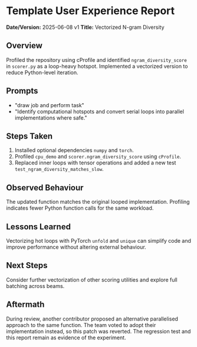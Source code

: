 # Template User Experience Report

**Date/Version:** 2025-06-08 v1
**Title:** Vectorized N-gram Diversity

## Overview
Profiled the repository using cProfile and identified `ngram_diversity_score` in `scorer.py` as a loop-heavy hotspot. Implemented a vectorized version to reduce Python-level iteration.

## Prompts
- "draw job and perform task"
- "Identify computational hotspots and convert serial loops into parallel implementations where safe."

## Steps Taken
1. Installed optional dependencies `numpy` and `torch`.
2. Profiled `cpu_demo` and `scorer.ngram_diversity_score` using `cProfile`.
3. Replaced inner loops with tensor operations and added a new test `test_ngram_diversity_matches_slow`.

## Observed Behaviour
The updated function matches the original looped implementation. Profiling indicates fewer Python function calls for the same workload.

## Lessons Learned
Vectorizing hot loops with PyTorch `unfold` and `unique` can simplify code and improve performance without altering external behaviour.

## Next Steps
Consider further vectorization of other scoring utilities and explore full batching across beams.

## Aftermath
During review, another contributor proposed an alternative parallelised approach
to the same function. The team voted to adopt their implementation instead, so
this patch was reverted. The regression test and this report remain as evidence
of the experiment.
